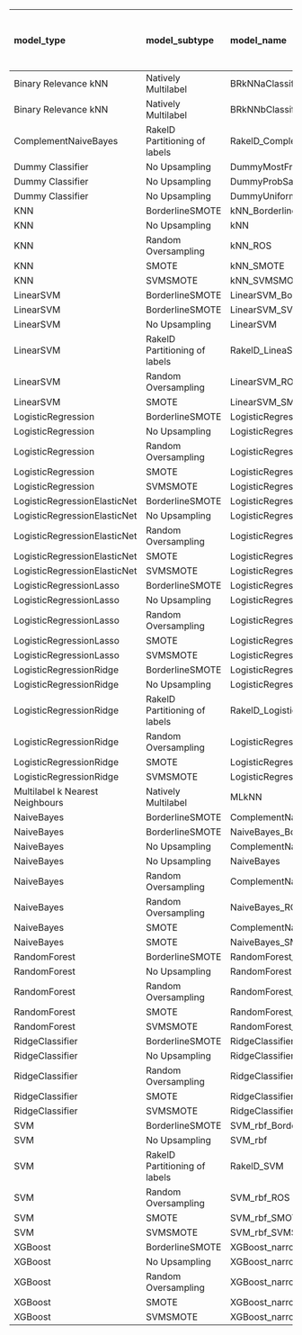 | model_type                      | model_subtype                 | model_name                                   |   title |   title and first paragraph |   title and 5 sentences |   title and 10 sentences |   title and first sentence each paragraph | raw text   |
|:--------------------------------|:------------------------------|:---------------------------------------------|--------:|----------------------------:|------------------------:|-------------------------:|------------------------------------------:|:-----------|
| Binary Relevance kNN            | Natively Multilabel           | BRkNNaClassifier                             |   0.411 |                       0.463 |                   0.437 |                    0.049 |                                     0.108 | 0.097      |
| Binary Relevance kNN            | Natively Multilabel           | BRkNNbClassifier                             |   0.337 |                       0.34  |                   0.284 |                    0.258 |                                     0.23  | 0.085      |
| ComplementNaiveBayes            | RakelD Partitioning of labels | RakelD_ComplementNB                          |   0.522 |                       0.475 |                   0.553 |                    0.58  |                                     0.592 | 0.620      |
| Dummy Classifier                | No Upsampling                 | DummyMostFrequent                            |   0.234 |                       0.234 |                   0.234 |                    0.234 |                                     0.234 | 0.234      |
| Dummy Classifier                | No Upsampling                 | DummyProbSampling                            |   0.474 |                       0.463 |                   0.452 |                    0.454 |                                     0.464 | 0.494      |
| Dummy Classifier                | No Upsampling                 | DummyUniformSampling                         |   0.472 |                       0.453 |                   0.506 |                    0.405 |                                     0.453 | 0.464      |
| KNN                             | BorderlineSMOTE               | kNN_BorderlineSMOTE                          |   0.541 |                       0.452 |                   0.588 |                    0.342 |                                     0.226 | 0.217      |
| KNN                             | No Upsampling                 | kNN                                          |   0.502 |                       0.426 |                   0.554 |                    0.523 |                                     0.379 | 0.222      |
| KNN                             | Random Oversampling           | kNN_ROS                                      |   0.484 |                       0.418 |                   0.609 |                    0.597 |                                     0.571 | 0.357      |
| KNN                             | SMOTE                         | kNN_SMOTE                                    |   0.505 |                       0.344 |                   0.344 |                    0.235 |                                     0.228 | 0.225      |
| KNN                             | SVMSMOTE                      | kNN_SVMSMOTE                                 |   0.525 |                       0.456 |                   0.587 |                    0.349 |                                     0.228 | 0          |
| LinearSVM                       | BorderlineSMOTE               | LinearSVM_BorderlineSMOTE                    |   0.57  |                       0.526 |                   0.579 |                    0.572 |                                     0.675 | 0.650      |
| LinearSVM                       | BorderlineSMOTE               | LinearSVM_SVMSMOTE                           |   0.57  |                       0.526 |                   0.579 |                    0.572 |                                     0.675 | 0          |
| LinearSVM                       | No Upsampling                 | LinearSVM                                    |   0.57  |                       0.526 |                   0.579 |                    0.572 |                                     0.675 | 0.650      |
| LinearSVM                       | RakelD Partitioning of labels | RakelD_LineaSVM                              |   0.565 |                       0.503 |                   0.504 |                    0.557 |                                     0.696 | 0.605      |
| LinearSVM                       | Random Oversampling           | LinearSVM_ROS                                |   0.57  |                       0.526 |                   0.579 |                    0.572 |                                     0.675 | 0.650      |
| LinearSVM                       | SMOTE                         | LinearSVM_SMOTE                              |   0.57  |                       0.526 |                   0.579 |                    0.572 |                                     0.675 | 0.650      |
| LogisticRegression              | BorderlineSMOTE               | LogisticRegression_BorderlineSMOTE           |   0.579 |                       0.526 |                   0.579 |                    0.608 |                                     0.66  | 0.622      |
| LogisticRegression              | No Upsampling                 | LogisticRegression                           |   0.576 |                       0.534 |                   0.577 |                    0.548 |                                     0.666 | 0.654      |
| LogisticRegression              | Random Oversampling           | LogisticRegression_ROS                       |   0.568 |                       0.531 |                   0.578 |                    0.564 |                                     0.677 | 0.750      |
| LogisticRegression              | SMOTE                         | LogisticRegression_SMOTE                     |   0.58  |                       0.526 |                   0.581 |                    0.582 |                                     0.669 | 0.649      |
| LogisticRegression              | SVMSMOTE                      | LogisticRegression_SVMSMOTE                  |   0.591 |                       0.5   |                   0.562 |                    0.584 |                                     0.632 | 0.611      |
| LogisticRegressionElasticNet    | BorderlineSMOTE               | LogisticRegressionElasticNet_BorderlineSMOTE |   0.579 |                       0.507 |                   0.569 |                    0.546 |                                     0.585 | 0.706      |
| LogisticRegressionElasticNet    | No Upsampling                 | LogisticRegressionElasticNet                 |   0.589 |                       0.518 |                   0.578 |                    0.529 |                                     0.542 | 0.731      |
| LogisticRegressionElasticNet    | Random Oversampling           | LogisticRegressionElasticNet_ROS             |   0.594 |                       0.541 |                   0.581 |                    0.573 |                                     0.592 | 0.686      |
| LogisticRegressionElasticNet    | SMOTE                         | LogisticRegressionElasticNet_SMOTE           |   0.579 |                       0.511 |                   0.565 |                    0.58  |                                     0.597 | 0.677      |
| LogisticRegressionElasticNet    | SVMSMOTE                      | LogisticRegressionElasticNet_SVMSMOTE        |   0.561 |                       0.542 |                   0.514 |                    0.553 |                                     0.567 | 0.647      |
| LogisticRegressionLasso         | BorderlineSMOTE               | LogisticRegressionLasso_BorderlineSMOTE      |   0.593 |                       0.605 |                   0.51  |                    0.553 |                                     0.636 | 0.599      |
| LogisticRegressionLasso         | No Upsampling                 | LogisticRegressionLasso                      |   0.591 |                       0.573 |                   0.478 |                    0.541 |                                     0.586 | 0.592      |
| LogisticRegressionLasso         | Random Oversampling           | LogisticRegressionLasso_ROS                  |   0.591 |                       0.583 |                   0.499 |                    0.56  |                                     0.596 | 0.594      |
| LogisticRegressionLasso         | SMOTE                         | LogisticRegressionLasso_SMOTE                |   0.593 |                       0.603 |                   0.507 |                    0.585 |                                     0.599 | 0.601      |
| LogisticRegressionLasso         | SVMSMOTE                      | LogisticRegressionLasso_SVMSMOTE             |   0.607 |                       0.543 |                   0.524 |                    0.592 |                                     0.632 | 0.617      |
| LogisticRegressionRidge         | BorderlineSMOTE               | LogisticRegressionRidge_BorderlineSMOTE      |   0.595 |                       0.528 |                   0.566 |                    0.583 |                                     0.731 | 0.678      |
| LogisticRegressionRidge         | No Upsampling                 | LogisticRegressionRidge                      |   0.598 |                       0.523 |                   0.558 |                    0.577 |                                     0.732 | 0.675      |
| LogisticRegressionRidge         | RakelD Partitioning of labels | RakelD_LogisticRegression                    |   0.609 |                       0.492 |                   0.552 |                    0.582 |                                     0.642 | 0.708      |
| LogisticRegressionRidge         | Random Oversampling           | LogisticRegressionRidge_ROS                  |   0.577 |                       0.504 |                   0.558 |                    0.595 |                                     0.715 | 0.729      |
| LogisticRegressionRidge         | SMOTE                         | LogisticRegressionRidge_SMOTE                |   0.589 |                       0.524 |                   0.566 |                    0.569 |                                     0.71  | 0.733      |
| LogisticRegressionRidge         | SVMSMOTE                      | LogisticRegressionRidge_SVMSMOTE             |   0.591 |                       0.512 |                   0.541 |                    0.571 |                                     0.664 | 0.718      |
| Multilabel k Nearest Neighbours | Natively Multilabel           | MLkNN                                        |   0.486 |                       0.467 |                   0.496 |                    0.512 |                                     0.527 | 0.496      |
| NaiveBayes                      | BorderlineSMOTE               | ComplementNaiveBayes_BorderlineSMOTE         |   0.562 |                       0.557 |                   0.583 |                    0.607 |                                     0.575 | 0.582      |
| NaiveBayes                      | BorderlineSMOTE               | NaiveBayes_BorderlineSMOTE                   |   0.564 |                       0.581 |                   0.572 |                    0.602 |                                     0.568 | 0.587      |
| NaiveBayes                      | No Upsampling                 | ComplementNaiveBayes                         |   0.586 |                       0.607 |                   0.575 |                    0.624 |                                     0.588 | 0.474      |
| NaiveBayes                      | No Upsampling                 | NaiveBayes                                   |   0.372 |                       0.375 |                   0.393 |                    0.397 |                                     0.385 | 0.444      |
| NaiveBayes                      | Random Oversampling           | ComplementNaiveBayes_ROS                     |   0.584 |                       0.567 |                   0.58  |                    0.602 |                                     0.562 | 0.582      |
| NaiveBayes                      | Random Oversampling           | NaiveBayes_ROS                               |   0.576 |                       0.57  |                   0.565 |                    0.589 |                                     0.564 | 0.580      |
| NaiveBayes                      | SMOTE                         | ComplementNaiveBayes_SMOTE                   |   0.588 |                       0.571 |                   0.571 |                    0.617 |                                     0.556 | 0.582      |
| NaiveBayes                      | SMOTE                         | NaiveBayes_SMOTE                             |   0.581 |                       0.562 |                   0.573 |                    0.601 |                                     0.562 | 0.591      |
| RandomForest                    | BorderlineSMOTE               | RandomForest_BorderlineSMOTE                 |   0.621 |                       0.492 |                   0.469 |                    0.538 |                                     0.676 | **0.788**  |
| RandomForest                    | No Upsampling                 | RandomForest                                 |   0.614 |                       0.528 |                   0.46  |                    0.507 |                                     0.574 | 0.572      |
| RandomForest                    | Random Oversampling           | RandomForest_ROS                             |   0.639 |                       0.52  |                   0.517 |                    0.558 |                                     0.752 | 0.768      |
| RandomForest                    | SMOTE                         | RandomForest_SMOTE                           |   0.602 |                       0.484 |                   0.476 |                    0.508 |                                     0.766 | 0.725      |
| RandomForest                    | SVMSMOTE                      | RandomForest_SVMSMOTE                        |   0.637 |                       0.508 |                   0.492 |                    0.547 |                                     0.663 | 0.686      |
| RidgeClassifier                 | BorderlineSMOTE               | RidgeClassifier_BorderlineSMOTE              |   0.583 |                       0.515 |                   0.562 |                    0.562 |                                     0.713 | 0.738      |
| RidgeClassifier                 | No Upsampling                 | RidgeClassifier                              |   0.583 |                       0.502 |                   0.562 |                    0.562 |                                     0.713 | 0.738      |
| RidgeClassifier                 | Random Oversampling           | RidgeClassifier_ROS                          |   0.583 |                       0.515 |                   0.562 |                    0.562 |                                     0.713 | 0.738      |
| RidgeClassifier                 | SMOTE                         | RidgeClassifier_SMOTE                        |   0.583 |                       0.515 |                   0.562 |                    0.562 |                                     0.713 | 0.738      |
| RidgeClassifier                 | SVMSMOTE                      | RidgeClassifier_SVMSMOTE                     |   0.582 |                       0.504 |                   0.548 |                    0.589 |                                     0.736 | 0.736      |
| SVM                             | BorderlineSMOTE               | SVM_rbf_BorderlineSMOTE                      |   0.591 |                       0.406 |                   0.286 |                    0.36  |                                     0.384 | 0.384      |
| SVM                             | No Upsampling                 | SVM_rbf                                      |   0.351 |                       0.338 |                   0.379 |                    0.348 |                                     0.371 | 0.377      |
| SVM                             | RakelD Partitioning of labels | RakelD_SVM                                   |   0.384 |                       0.289 |                   0.286 |                    0.281 |                                     0.288 | 0.319      |
| SVM                             | Random Oversampling           | SVM_rbf_ROS                                  |   0.585 |                       0.528 |                   0.422 |                    0.375 |                                     0.376 | 0.417      |
| SVM                             | SMOTE                         | SVM_rbf_SMOTE                                |   0.598 |                       0.43  |                   0.288 |                    0.359 |                                     0.384 | 0.382      |
| SVM                             | SVMSMOTE                      | SVM_rbf_SVMSMOTE                             |   0.482 |                       0.4   |                   0.308 |                    0.295 |                                     0.384 | 0.381      |
| XGBoost                         | BorderlineSMOTE               | XGBoost_narrow_BorderlineSMOTE               |   0.528 |                       0.563 |                   0.574 |                    0.516 |                                     0.664 | 0.763      |
| XGBoost                         | No Upsampling                 | XGBoost_narrow                               |   0.528 |                       0.462 |                   0.553 |                    0.537 |                                     0.642 | 0.766      |
| XGBoost                         | Random Oversampling           | XGBoost_narrow_ROS                           |   0.523 |                       0.528 |                   0.531 |                    0.531 |                                     0.602 | 0.682      |
| XGBoost                         | SMOTE                         | XGBoost_narrow_SMOTE                         |   0.577 |                       0.541 |                   0.613 |                    0.519 |                                     0.633 | 0.762      |
| XGBoost                         | SVMSMOTE                      | XGBoost_narrow_SVMSMOTE                      |   0.526 |                       0.564 |                   0.554 |                    0.527 |                                     0.644 | 0.758      |
